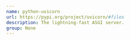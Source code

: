 ```yaml
---
name: python-uvicorn
url: https://pypi.org/project/uvicorn/#files
description: The lightning-fast ASGI server.
group: None
---
```

